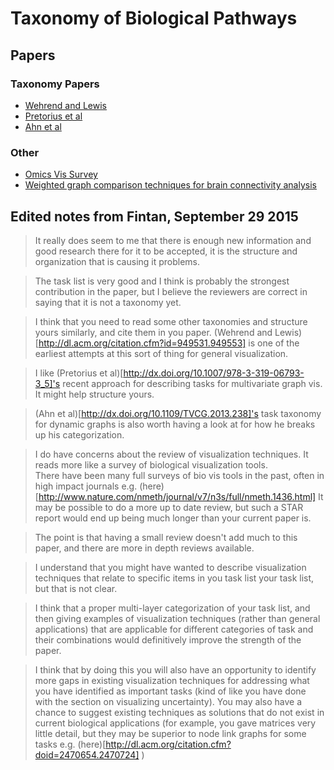 # Taxonomy of Biological Pathways

## Papers
### Taxonomy Papers
- [Wehrend and Lewis](http://dl.acm.org/citation.cfm?id=949531.949553)
- [Pretorius et al](http://dx.doi.org/10.1007/978-3-319-06793-3_5)
- [Ahn et al](http://dx.doi.org/10.1109/TVCG.2013.238)

### Other
- [Omics Vis Survey](http://www.nature.com/nmeth/journal/v7/n3s/full/nmeth.1436.html)
- [Weighted graph comparison techniques for brain connectivity analysis](http://dl.acm.org/citation.cfm?doid=2470654.2470724)

## Edited notes from Fintan, September 29 2015

> It really does seem to me that there is enough new information and good research there for it to be accepted, it is the structure and organization that is causing it problems.

> The task list is very good and I think is probably the strongest contribution in the paper, but I believe the reviewers are correct in saying that it is not a taxonomy yet.

> I think that you need to read some other taxonomies and structure yours similarly, and cite them in you paper. (Wehrend and Lewis)[http://dl.acm.org/citation.cfm?id=949531.949553] is one of the earliest attempts at this sort of thing for general visualization.

> I like (Pretorius et al)[http://dx.doi.org/10.1007/978-3-319-06793-3_5]'s
recent approach for describing tasks for multivariate graph vis.
It might help structure yours.

> (Ahn et al)[http://dx.doi.org/10.1109/TVCG.2013.238]'s task taxonomy
for dynamic graphs is also worth having a look at for how he breaks
up his categorization.

> I do have concerns about the review of visualization techniques.
It reads more like a survey of biological visualization tools.  
There have been many full surveys of bio vis tools in the past,
often in high impact journals e.g. (here)[http://www.nature.com/nmeth/journal/v7/n3s/full/nmeth.1436.html]
It may be possible to do a more up to date  review,
but such a STAR report would end up being
much longer than your current paper is.

> The point is that having a small review doesn't add much to this paper,
and there are more in depth reviews available.

> I understand that you might have wanted to describe visualization techniques
that relate to specific items in you task list your task list,
but that is not clear.

> I think that a proper multi-layer categorization of your task list,
and then giving examples of visualization techniques
(rather than general applications)
that are applicable for different categories of task
and their combinations would definitively improve the strength of the paper.

> I think that by doing this you will also have an opportunity to identify more
gaps in existing visualization techniques for addressing what you have
identified as important tasks
(kind of like you have done with the section on visualizing uncertainty).
You may also have a chance to suggest existing techniques as solutions
that do not exist in current biological applications
(for example, you gave matrices very little detail,
but they may be superior to node link graphs for some tasks
e.g. (here)[http://dl.acm.org/citation.cfm?doid=2470654.2470724] )
